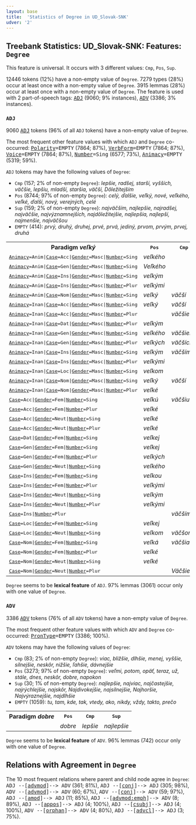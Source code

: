 ```yaml
---
layout: base
title:  'Statistics of Degree in UD_Slovak-SNK'
udver: '2'
---
```


## Treebank Statistics: UD_Slovak-SNK: Features: `Degree`

This feature is universal.
It occurs with 3 different values: `Cmp`, `Pos`, `Sup`.

12446 tokens (12%) have a non-empty value of `Degree`.
7279 types (28%) occur at least once with a non-empty value of `Degree`.
3915 lemmas (28%) occur at least once with a non-empty value of `Degree`.
The feature is used with 2 part-of-speech tags: <tt><a href="sk_snk-pos-ADJ.html">ADJ</a></tt> (9060; 9% instances), <tt><a href="sk_snk-pos-ADV.html">ADV</a></tt> (3386; 3% instances).

### `ADJ`

9060 <tt><a href="sk_snk-pos-ADJ.html">ADJ</a></tt> tokens (96% of all `ADJ` tokens) have a non-empty value of `Degree`.

The most frequent other feature values with which `ADJ` and `Degree` co-occurred: <tt><a href="sk_snk-feat-Polarity.html">Polarity</a></tt><tt>=EMPTY</tt> (7864; 87%), <tt><a href="sk_snk-feat-VerbForm.html">VerbForm</a></tt><tt>=EMPTY</tt> (7864; 87%), <tt><a href="sk_snk-feat-Voice.html">Voice</a></tt><tt>=EMPTY</tt> (7864; 87%), <tt><a href="sk_snk-feat-Number.html">Number</a></tt><tt>=Sing</tt> (6577; 73%), <tt><a href="sk_snk-feat-Animacy.html">Animacy</a></tt><tt>=EMPTY</tt> (5319; 59%).

`ADJ` tokens may have the following values of `Degree`:

* `Cmp` (157; 2% of non-empty `Degree`): <em>lepšie, radšej, starší, vyšších, väčšie, lepšiu, mladší, staršia, väčší, Dôležitejším</em>
* `Pos` (8744; 97% of non-empty `Degree`): <em>celý, ďalšie, veľký, nové, veľkého, veľké, ďalší, nový, verejných, celé</em>
* `Sup` (159; 2% of non-empty `Degree`): <em>najväčším, najlepšie, najradšej, najväčšie, najvýznamnejších, najdôležitejšie, najlepšia, najlepší, najmenšie, najväčšou</em>
* `EMPTY` (414): <em>prvý, druhý, druhej, prvé, prvá, jediný, prvom, prvým, prvej, druhá</em>

<table>
  <tr><th>Paradigm <i>veľký</i></th><th><tt>Pos</tt></th><th><tt>Cmp</tt></th><th><tt>Sup</tt></th></tr>
  <tr><td><tt><tt><a href="sk_snk-feat-Animacy.html">Animacy</a></tt><tt>=Anim</tt>|<tt><a href="sk_snk-feat-Case.html">Case</a></tt><tt>=Acc</tt>|<tt><a href="sk_snk-feat-Gender.html">Gender</a></tt><tt>=Masc</tt>|<tt><a href="sk_snk-feat-Number.html">Number</a></tt><tt>=Sing</tt></tt></td><td><em>veľkého</em></td><td></td><td><em>najväčšieho</em></td></tr>
  <tr><td><tt><tt><a href="sk_snk-feat-Animacy.html">Animacy</a></tt><tt>=Anim</tt>|<tt><a href="sk_snk-feat-Case.html">Case</a></tt><tt>=Gen</tt>|<tt><a href="sk_snk-feat-Gender.html">Gender</a></tt><tt>=Masc</tt>|<tt><a href="sk_snk-feat-Number.html">Number</a></tt><tt>=Sing</tt></tt></td><td><em>Veľkého</em></td><td></td><td></td></tr>
  <tr><td><tt><tt><a href="sk_snk-feat-Animacy.html">Animacy</a></tt><tt>=Anim</tt>|<tt><a href="sk_snk-feat-Case.html">Case</a></tt><tt>=Ins</tt>|<tt><a href="sk_snk-feat-Gender.html">Gender</a></tt><tt>=Masc</tt>|<tt><a href="sk_snk-feat-Number.html">Number</a></tt><tt>=Sing</tt></tt></td><td><em>veľkým</em></td><td></td><td><em>najväčším</em></td></tr>
  <tr><td><tt><tt><a href="sk_snk-feat-Animacy.html">Animacy</a></tt><tt>=Anim</tt>|<tt><a href="sk_snk-feat-Case.html">Case</a></tt><tt>=Ins</tt>|<tt><a href="sk_snk-feat-Gender.html">Gender</a></tt><tt>=Masc</tt>|<tt><a href="sk_snk-feat-Number.html">Number</a></tt><tt>=Plur</tt></tt></td><td><em>veľkými</em></td><td></td><td></td></tr>
  <tr><td><tt><tt><a href="sk_snk-feat-Animacy.html">Animacy</a></tt><tt>=Anim</tt>|<tt><a href="sk_snk-feat-Case.html">Case</a></tt><tt>=Nom</tt>|<tt><a href="sk_snk-feat-Gender.html">Gender</a></tt><tt>=Masc</tt>|<tt><a href="sk_snk-feat-Number.html">Number</a></tt><tt>=Sing</tt></tt></td><td><em>veľký</em></td><td><em>väčší</em></td><td></td></tr>
  <tr><td><tt><tt><a href="sk_snk-feat-Animacy.html">Animacy</a></tt><tt>=Inan</tt>|<tt><a href="sk_snk-feat-Case.html">Case</a></tt><tt>=Acc</tt>|<tt><a href="sk_snk-feat-Gender.html">Gender</a></tt><tt>=Masc</tt>|<tt><a href="sk_snk-feat-Number.html">Number</a></tt><tt>=Sing</tt></tt></td><td><em>veľký</em></td><td><em>väčší</em></td><td></td></tr>
  <tr><td><tt><tt><a href="sk_snk-feat-Animacy.html">Animacy</a></tt><tt>=Inan</tt>|<tt><a href="sk_snk-feat-Case.html">Case</a></tt><tt>=Acc</tt>|<tt><a href="sk_snk-feat-Gender.html">Gender</a></tt><tt>=Masc</tt>|<tt><a href="sk_snk-feat-Number.html">Number</a></tt><tt>=Plur</tt></tt></td><td></td><td><em>väčšie</em></td><td></td></tr>
  <tr><td><tt><tt><a href="sk_snk-feat-Animacy.html">Animacy</a></tt><tt>=Inan</tt>|<tt><a href="sk_snk-feat-Case.html">Case</a></tt><tt>=Dat</tt>|<tt><a href="sk_snk-feat-Gender.html">Gender</a></tt><tt>=Masc</tt>|<tt><a href="sk_snk-feat-Number.html">Number</a></tt><tt>=Plur</tt></tt></td><td><em>veľkým</em></td><td></td><td></td></tr>
  <tr><td><tt><tt><a href="sk_snk-feat-Animacy.html">Animacy</a></tt><tt>=Inan</tt>|<tt><a href="sk_snk-feat-Case.html">Case</a></tt><tt>=Gen</tt>|<tt><a href="sk_snk-feat-Gender.html">Gender</a></tt><tt>=Masc</tt>|<tt><a href="sk_snk-feat-Number.html">Number</a></tt><tt>=Sing</tt></tt></td><td><em>veľkého</em></td><td><em>väčšieho</em></td><td></td></tr>
  <tr><td><tt><tt><a href="sk_snk-feat-Animacy.html">Animacy</a></tt><tt>=Inan</tt>|<tt><a href="sk_snk-feat-Case.html">Case</a></tt><tt>=Gen</tt>|<tt><a href="sk_snk-feat-Gender.html">Gender</a></tt><tt>=Masc</tt>|<tt><a href="sk_snk-feat-Number.html">Number</a></tt><tt>=Plur</tt></tt></td><td><em>veľkých</em></td><td><em>väčších</em></td><td></td></tr>
  <tr><td><tt><tt><a href="sk_snk-feat-Animacy.html">Animacy</a></tt><tt>=Inan</tt>|<tt><a href="sk_snk-feat-Case.html">Case</a></tt><tt>=Ins</tt>|<tt><a href="sk_snk-feat-Gender.html">Gender</a></tt><tt>=Masc</tt>|<tt><a href="sk_snk-feat-Number.html">Number</a></tt><tt>=Sing</tt></tt></td><td><em>veľkým</em></td><td><em>väčším</em></td><td><em>najväčším</em></td></tr>
  <tr><td><tt><tt><a href="sk_snk-feat-Animacy.html">Animacy</a></tt><tt>=Inan</tt>|<tt><a href="sk_snk-feat-Case.html">Case</a></tt><tt>=Ins</tt>|<tt><a href="sk_snk-feat-Gender.html">Gender</a></tt><tt>=Masc</tt>|<tt><a href="sk_snk-feat-Number.html">Number</a></tt><tt>=Plur</tt></tt></td><td><em>veľkými</em></td><td></td><td></td></tr>
  <tr><td><tt><tt><a href="sk_snk-feat-Animacy.html">Animacy</a></tt><tt>=Inan</tt>|<tt><a href="sk_snk-feat-Case.html">Case</a></tt><tt>=Loc</tt>|<tt><a href="sk_snk-feat-Gender.html">Gender</a></tt><tt>=Masc</tt>|<tt><a href="sk_snk-feat-Number.html">Number</a></tt><tt>=Sing</tt></tt></td><td><em>veľkom</em></td><td></td><td></td></tr>
  <tr><td><tt><tt><a href="sk_snk-feat-Animacy.html">Animacy</a></tt><tt>=Inan</tt>|<tt><a href="sk_snk-feat-Case.html">Case</a></tt><tt>=Nom</tt>|<tt><a href="sk_snk-feat-Gender.html">Gender</a></tt><tt>=Masc</tt>|<tt><a href="sk_snk-feat-Number.html">Number</a></tt><tt>=Sing</tt></tt></td><td><em>veľký</em></td><td><em>väčší</em></td><td><em>najväčší</em></td></tr>
  <tr><td><tt><tt><a href="sk_snk-feat-Animacy.html">Animacy</a></tt><tt>=Inan</tt>|<tt><a href="sk_snk-feat-Case.html">Case</a></tt><tt>=Nom</tt>|<tt><a href="sk_snk-feat-Gender.html">Gender</a></tt><tt>=Masc</tt>|<tt><a href="sk_snk-feat-Number.html">Number</a></tt><tt>=Plur</tt></tt></td><td><em>veľké</em></td><td></td><td></td></tr>
  <tr><td><tt><tt><a href="sk_snk-feat-Case.html">Case</a></tt><tt>=Acc</tt>|<tt><a href="sk_snk-feat-Gender.html">Gender</a></tt><tt>=Fem</tt>|<tt><a href="sk_snk-feat-Number.html">Number</a></tt><tt>=Sing</tt></tt></td><td><em>veľkú</em></td><td><em>väčšiu</em></td><td><em>najväčšiu</em></td></tr>
  <tr><td><tt><tt><a href="sk_snk-feat-Case.html">Case</a></tt><tt>=Acc</tt>|<tt><a href="sk_snk-feat-Gender.html">Gender</a></tt><tt>=Fem</tt>|<tt><a href="sk_snk-feat-Number.html">Number</a></tt><tt>=Plur</tt></tt></td><td><em>veľké</em></td><td></td><td></td></tr>
  <tr><td><tt><tt><a href="sk_snk-feat-Case.html">Case</a></tt><tt>=Acc</tt>|<tt><a href="sk_snk-feat-Gender.html">Gender</a></tt><tt>=Neut</tt>|<tt><a href="sk_snk-feat-Number.html">Number</a></tt><tt>=Sing</tt></tt></td><td><em>veľké</em></td><td></td><td><em>najväčšie</em></td></tr>
  <tr><td><tt><tt><a href="sk_snk-feat-Case.html">Case</a></tt><tt>=Acc</tt>|<tt><a href="sk_snk-feat-Gender.html">Gender</a></tt><tt>=Neut</tt>|<tt><a href="sk_snk-feat-Number.html">Number</a></tt><tt>=Plur</tt></tt></td><td><em>veľké</em></td><td></td><td></td></tr>
  <tr><td><tt><tt><a href="sk_snk-feat-Case.html">Case</a></tt><tt>=Dat</tt>|<tt><a href="sk_snk-feat-Gender.html">Gender</a></tt><tt>=Fem</tt>|<tt><a href="sk_snk-feat-Number.html">Number</a></tt><tt>=Sing</tt></tt></td><td><em>veľkej</em></td><td></td><td></td></tr>
  <tr><td><tt><tt><a href="sk_snk-feat-Case.html">Case</a></tt><tt>=Gen</tt>|<tt><a href="sk_snk-feat-Gender.html">Gender</a></tt><tt>=Fem</tt>|<tt><a href="sk_snk-feat-Number.html">Number</a></tt><tt>=Sing</tt></tt></td><td><em>veľkej</em></td><td></td><td></td></tr>
  <tr><td><tt><tt><a href="sk_snk-feat-Case.html">Case</a></tt><tt>=Gen</tt>|<tt><a href="sk_snk-feat-Gender.html">Gender</a></tt><tt>=Fem</tt>|<tt><a href="sk_snk-feat-Number.html">Number</a></tt><tt>=Plur</tt></tt></td><td><em>veľkých</em></td><td></td><td><em>najväčších</em></td></tr>
  <tr><td><tt><tt><a href="sk_snk-feat-Case.html">Case</a></tt><tt>=Gen</tt>|<tt><a href="sk_snk-feat-Gender.html">Gender</a></tt><tt>=Neut</tt>|<tt><a href="sk_snk-feat-Number.html">Number</a></tt><tt>=Sing</tt></tt></td><td><em>veľkého</em></td><td></td><td></td></tr>
  <tr><td><tt><tt><a href="sk_snk-feat-Case.html">Case</a></tt><tt>=Ins</tt>|<tt><a href="sk_snk-feat-Gender.html">Gender</a></tt><tt>=Fem</tt>|<tt><a href="sk_snk-feat-Number.html">Number</a></tt><tt>=Sing</tt></tt></td><td><em>veľkou</em></td><td></td><td><em>najväčšou</em></td></tr>
  <tr><td><tt><tt><a href="sk_snk-feat-Case.html">Case</a></tt><tt>=Ins</tt>|<tt><a href="sk_snk-feat-Gender.html">Gender</a></tt><tt>=Fem</tt>|<tt><a href="sk_snk-feat-Number.html">Number</a></tt><tt>=Plur</tt></tt></td><td><em>veľkými</em></td><td></td><td><em>Najväčšími</em></td></tr>
  <tr><td><tt><tt><a href="sk_snk-feat-Case.html">Case</a></tt><tt>=Ins</tt>|<tt><a href="sk_snk-feat-Gender.html">Gender</a></tt><tt>=Neut</tt>|<tt><a href="sk_snk-feat-Number.html">Number</a></tt><tt>=Sing</tt></tt></td><td><em>veľkým</em></td><td></td><td><em>najväčším</em></td></tr>
  <tr><td><tt><tt><a href="sk_snk-feat-Case.html">Case</a></tt><tt>=Ins</tt>|<tt><a href="sk_snk-feat-Gender.html">Gender</a></tt><tt>=Neut</tt>|<tt><a href="sk_snk-feat-Number.html">Number</a></tt><tt>=Plur</tt></tt></td><td><em>veľkými</em></td><td></td><td></td></tr>
  <tr><td><tt><tt><a href="sk_snk-feat-Case.html">Case</a></tt><tt>=Ins</tt>|<tt><a href="sk_snk-feat-Number.html">Number</a></tt><tt>=Plur</tt></tt></td><td></td><td><em>väčšími</em></td><td></td></tr>
  <tr><td><tt><tt><a href="sk_snk-feat-Case.html">Case</a></tt><tt>=Loc</tt>|<tt><a href="sk_snk-feat-Gender.html">Gender</a></tt><tt>=Fem</tt>|<tt><a href="sk_snk-feat-Number.html">Number</a></tt><tt>=Sing</tt></tt></td><td><em>veľkej</em></td><td></td><td></td></tr>
  <tr><td><tt><tt><a href="sk_snk-feat-Case.html">Case</a></tt><tt>=Loc</tt>|<tt><a href="sk_snk-feat-Gender.html">Gender</a></tt><tt>=Neut</tt>|<tt><a href="sk_snk-feat-Number.html">Number</a></tt><tt>=Sing</tt></tt></td><td><em>veľkom</em></td><td><em>väčšom</em></td><td></td></tr>
  <tr><td><tt><tt><a href="sk_snk-feat-Case.html">Case</a></tt><tt>=Nom</tt>|<tt><a href="sk_snk-feat-Gender.html">Gender</a></tt><tt>=Fem</tt>|<tt><a href="sk_snk-feat-Number.html">Number</a></tt><tt>=Sing</tt></tt></td><td><em>veľká</em></td><td><em>väčšia</em></td><td><em>najväčšia</em></td></tr>
  <tr><td><tt><tt><a href="sk_snk-feat-Case.html">Case</a></tt><tt>=Nom</tt>|<tt><a href="sk_snk-feat-Gender.html">Gender</a></tt><tt>=Fem</tt>|<tt><a href="sk_snk-feat-Number.html">Number</a></tt><tt>=Plur</tt></tt></td><td><em>veľké</em></td><td></td><td></td></tr>
  <tr><td><tt><tt><a href="sk_snk-feat-Case.html">Case</a></tt><tt>=Nom</tt>|<tt><a href="sk_snk-feat-Gender.html">Gender</a></tt><tt>=Neut</tt>|<tt><a href="sk_snk-feat-Number.html">Number</a></tt><tt>=Sing</tt></tt></td><td><em>veľké</em></td><td></td><td><em>Najväčšie</em></td></tr>
  <tr><td><tt><tt><a href="sk_snk-feat-Case.html">Case</a></tt><tt>=Nom</tt>|<tt><a href="sk_snk-feat-Gender.html">Gender</a></tt><tt>=Neut</tt>|<tt><a href="sk_snk-feat-Number.html">Number</a></tt><tt>=Plur</tt></tt></td><td></td><td><em>Väčšie</em></td><td></td></tr>
</table>

`Degree` seems to be **lexical feature** of `ADJ`. 97% lemmas (3061) occur only with one value of `Degree`.

### `ADV`

3386 <tt><a href="sk_snk-pos-ADV.html">ADV</a></tt> tokens (76% of all `ADV` tokens) have a non-empty value of `Degree`.

The most frequent other feature values with which `ADV` and `Degree` co-occurred: <tt><a href="sk_snk-feat-PronType.html">PronType</a></tt><tt>=EMPTY</tt> (3386; 100%).

`ADV` tokens may have the following values of `Degree`:

* `Cmp` (83; 2% of non-empty `Degree`): <em>viac, bližšie, dlhšie, menej, vyššie, silnejšie, neskôr, nižšie, ľahšie, dávnejšie</em>
* `Pos` (3273; 97% of non-empty `Degree`): <em>veľmi, potom, opäť, teraz, už, stále, dnes, neskôr, dobre, napokon</em>
* `Sup` (30; 1% of non-empty `Degree`): <em>najlepšie, najviac, najčastejšie, najrýchlejšie, najskôr, Najdivokejšie, najsilnejšie, Najhoršie, Najvýraznejšie, najdlhšie</em>
* `EMPTY` (1059): <em>tu, tam, kde, tak, vtedy, ako, nikdy, vždy, takto, prečo</em>

<table>
  <tr><th>Paradigm <i>dobre</i></th><th><tt>Pos</tt></th><th><tt>Cmp</tt></th><th><tt>Sup</tt></th></tr>
  <tr><td><tt></tt></td><td><em>dobre</em></td><td><em>lepšie</em></td><td><em>najlepšie</em></td></tr>
</table>

`Degree` seems to be **lexical feature** of `ADV`. 96% lemmas (742) occur only with one value of `Degree`.

## Relations with Agreement in `Degree`

The 10 most frequent relations where parent and child node agree in `Degree`:
<tt>ADJ --[<tt><a href="sk_snk-dep-advmod.html">advmod</a></tt>]--> ADV</tt> (361; 81%),
<tt>ADJ --[<tt><a href="sk_snk-dep-conj.html">conj</a></tt>]--> ADJ</tt> (305; 98%),
<tt>ADV --[<tt><a href="sk_snk-dep-advmod.html">advmod</a></tt>]--> ADV</tt> (60; 67%),
<tt>ADV --[<tt><a href="sk_snk-dep-conj.html">conj</a></tt>]--> ADV</tt> (59; 97%),
<tt>ADJ --[<tt><a href="sk_snk-dep-amod.html">amod</a></tt>]--> ADJ</tt> (11; 85%),
<tt>ADJ --[<tt><a href="sk_snk-dep-advmod-emph.html">advmod:emph</a></tt>]--> ADV</tt> (8; 89%),
<tt>ADJ --[<tt><a href="sk_snk-dep-appos.html">appos</a></tt>]--> ADJ</tt> (4; 100%),
<tt>ADJ --[<tt><a href="sk_snk-dep-csubj.html">csubj</a></tt>]--> ADJ</tt> (4; 100%),
<tt>ADV --[<tt><a href="sk_snk-dep-orphan.html">orphan</a></tt>]--> ADV</tt> (4; 80%),
<tt>ADJ --[<tt><a href="sk_snk-dep-advcl.html">advcl</a></tt>]--> ADJ</tt> (3; 75%).

